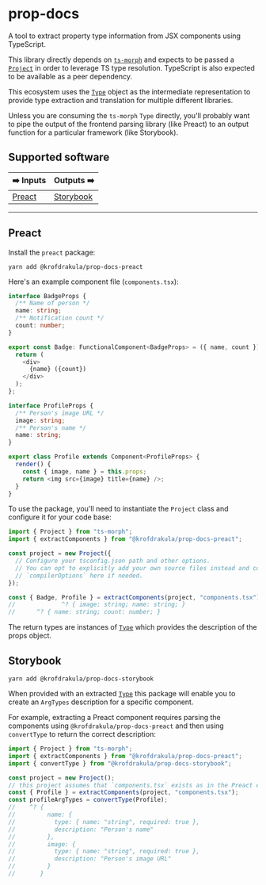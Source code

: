 # prop-docs

A tool to extract property type information from JSX components using
TypeScript.

This library directly depends on [`ts-morph`](https://ts-morph.com/) and expects
to be passed a [`Project`](https://ts-morph.com/setup/) in order to leverage TS
type resolution. TypeScript is also expected to be available as a peer
dependency.

This ecosystem uses the [`Type`](https://ts-morph.com/details/types) object as
the intermediate representation to provide type extraction and translation for
multiple different libraries.

Unless you are consuming the `ts-morph` `Type` directly, you'll probably want to
pipe the output of the frontend parsing library (like Preact) to an output
function for a particular framework (like Storybook).

## Supported software

| ➡️ Inputs         | Outputs ➡️              |
| ----------------- | ----------------------- |
| [Preact](#preact) | [Storybook](#storybook) |

---

<!--#include(packages/preact/README.md)-->

## Preact

Install the `preact` package:

```
yarn add @krofdrakula/prop-docs-preact
```

Here's an example component file (`components.tsx`):

```ts
interface BadgeProps {
  /** Name of person */
  name: string;
  /** Notification count */
  count: number;
}

export const Badge: FunctionalComponent<BadgeProps> = ({ name, count }) => {
  return (
    <div>
      {name} ({count})
    </div>
  );
};

interface ProfileProps {
  /** Person's image URL */
  image: string;
  /** Person's name */
  name: string;
}

export class Profile extends Component<ProfileProps> {
  render() {
    const { image, name } = this.props;
    return <img src={image} title={name} />;
  }
}
```

To use the package, you'll need to instantiate the `Project` class and configure
it for your code base:

```ts
import { Project } from "ts-morph";
import { extractComponents } from "@krofdrakula/prop-docs-preact";

const project = new Project({
  // Configure your tsconfig.json path and other options.
  // You can opt to explicitly add your own source files instead and configure
  // `compilerOptions` here if needed.
});

const { Badge, Profile } = extractComponents(project, "components.tsx");
//             ^? { image: string; name: string; }
//      ^? { name: string; count: number; }
```

The return types are instances of [`Type`](https://ts-morph.com/details/types)
which provides the description of the props object.

<!--#/include-->

<!--#include(packages/storybook/README.md)-->

## Storybook

```
yarn add @krofdrakula/prop-docs-storybook
```

When provided with an extracted [`Type`](https://ts-morph.com/details/types)
this package will enable you to create an `ArgTypes` description for a specific
component.

For example, extracting a Preact component requires parsing the components using
`@krofdrakula/prop-docs-preact` and then using `convertType` to return the
correct description:

```ts
import { Project } from "ts-morph";
import { extractComponents } from "@krofdrakula/prop-docs-preact";
import { convertType } from "@krofdrakula/prop-docs-storybook";

const project = new Project();
// this project assumes that `components.tsx` exists as in the Preact example
const { Profile } = extractComponents(project, "components.tsx");
const profileArgTypes = convertType(Profile);
//    ^? {
//         name: {
//           type: { name: "string", required: true },
//           description: "Person's name"
//         },
//         image: {
//           type: { name: "string", required: true },
//           description: "Person's image URL"
//         }
//       }
```

<!--#/include-->

